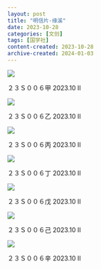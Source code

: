 ```yaml
---
layout: post
title: "明信片-缘溪"
date: 2023-10-28
categories: [文创]
tags: [国学社]
content-created: 2023-10-28
archive-created: 2024-01-03
---
```


<div class="image-card-2">
<img src="{{site.baseurl}}/assets/imgs/design/0001.webp">
<div class="caption">
  <p>２３Ｓ００６甲	2023.10 II</p>
</div>
</div>

<div class="image-card-2">
<img src="{{site.baseurl}}/assets/imgs/design/0004.webp">
<div class="caption">
  <p>２３Ｓ００６乙	2023.10 II</p>
</div>
</div>

<div class="image-card-2">
<img src="{{site.baseurl}}/assets/imgs/design/0005.webp">
<div class="caption">
  <p>２３Ｓ００６丙	2023.10 II</p>
</div>
</div>

<div class="image-card-2">
<img src="{{site.baseurl}}/assets/imgs/design/0006.webp">
<div class="caption">
  <p>２３Ｓ００６丁	2023.10 II</p>
</div>
</div>

<div class="image-card-2">
<img src="{{site.baseurl}}/assets/imgs/design/0007.webp">
<div class="caption">
  <p>２３Ｓ００６戊	2023.10 II</p>
</div>
</div>

<div class="image-card-2">
<img src="{{site.baseurl}}/assets/imgs/design/0002.webp">
<div class="caption">
  <p>２３Ｓ００６己	2023.10 II</p>
</div>
</div>

<div class="image-card-2">
<img src="{{site.baseurl}}/assets/imgs/design/0003.webp">
<div class="caption">
  <p>２３Ｓ００６辛	2023.10 II</p>
</div>
</div>
